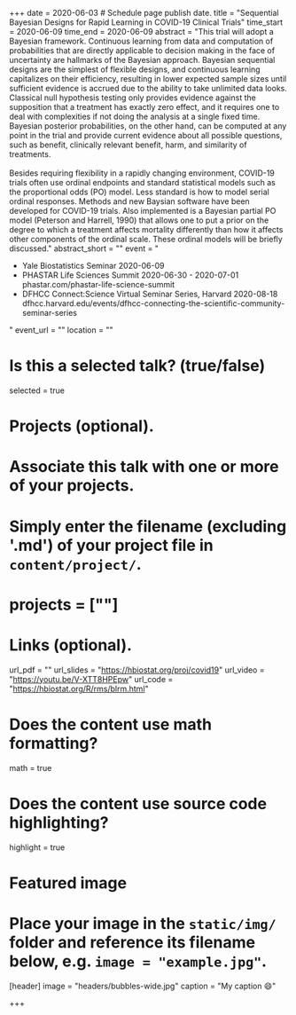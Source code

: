 +++
date = 2020-06-03  # Schedule page publish date.
title = "Sequential Bayesian Designs for Rapid Learning in COVID-19 Clinical Trials"
time_start = 2020-06-09
time_end   = 2020-06-09
abstract = "This trial will adopt a Bayesian framework. Continuous learning from data and computation of probabilities that are directly applicable to decision making in the face of uncertainty are hallmarks of the Bayesian approach. Bayesian sequential designs are the simplest of flexible designs, and continuous learning capitalizes on their efficiency, resulting in lower expected sample sizes until sufficient evidence is accrued due to the ability to take unlimited data looks.  Classical null hypothesis testing only provides evidence against the supposition that a treatment has exactly zero effect, and it requires one to deal with complexities if not doing the analysis at a single fixed time. Bayesian posterior probabilities, on the other hand, can be computed at any point in the trial and provide current evidence about all possible questions, such as benefit, clinically relevant benefit, harm, and similarity of treatments.<br><br>Besides requiring flexibility in a rapidly changing environment, COVID-19 trials often use ordinal endpoints and standard statistical models such as the proportional odds (PO) model.  Less standard is how to model serial ordinal responses.  Methods and new Baysian software have been developed for COVID-19 trials.  Also implemented is a Bayesian partial PO model (Peterson and Harrell, 1990) that allows one to put a prior on the degree to which a treatment affects mortality differently than how it affects other components of the ordinal scale.  These ordinal models will be briefly discussed."
abstract_short = ""
event = "<ul><li>Yale Biostatistics Seminar 2020-06-09</li><li>PHASTAR Life Sciences Summit 2020-06-30 - 2020-07-01<br>phastar.com/phastar-life-science-summit</li><li>DFHCC Connect:Science Virtual Seminar Series, Harvard 2020-08-18<br>dfhcc.harvard.edu/events/dfhcc-connecting-the-scientific-community-seminar-series</li></ul>"
event_url = ""
location = ""

# Is this a selected talk? (true/false)
selected = true

# Projects (optional).
#   Associate this talk with one or more of your projects.
#   Simply enter the filename (excluding '.md') of your project file in `content/project/`.
# projects = [""]

# Links (optional).
url_pdf = ""
url_slides = "https://hbiostat.org/proj/covid19"
url_video = "https://youtu.be/V-XTT8HPEpw"
url_code = "https://hbiostat.org/R/rms/blrm.html"

# Does the content use math formatting?
math = true

# Does the content use source code highlighting?
highlight = true

# Featured image
# Place your image in the `static/img/` folder and reference its filename below, e.g. `image = "example.jpg"`.
[header]
image = "headers/bubbles-wide.jpg"
caption = "My caption :smile:"

+++
